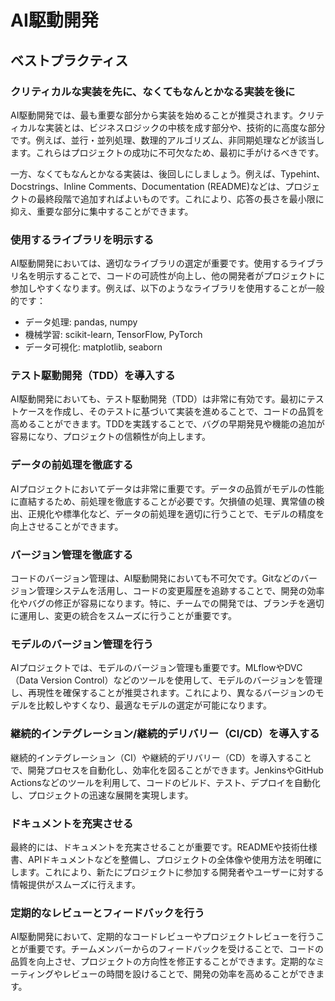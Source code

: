 # AI駆動開発

## ベストプラクティス

### クリティカルな実装を先に、なくてもなんとかなる実装を後に

AI駆動開発では、最も重要な部分から実装を始めることが推奨されます。クリティカルな実装とは、ビジネスロジックの中核を成す部分や、技術的に高度な部分です。例えば、並行・並列処理、数理的アルゴリズム、非同期処理などが該当します。これらはプロジェクトの成功に不可欠なため、最初に手がけるべきです。

一方、なくてもなんとかなる実装は、後回しにしましょう。例えば、Typehint、Docstrings、Inline Comments、Documentation (README)などは、プロジェクトの最終段階で追加すればよいものです。これにより、応答の長さを最小限に抑え、重要な部分に集中することができます。

### 使用するライブラリを明示する

AI駆動開発においては、適切なライブラリの選定が重要です。使用するライブラリ名を明示することで、コードの可読性が向上し、他の開発者がプロジェクトに参加しやすくなります。例えば、以下のようなライブラリを使用することが一般的です：

- データ処理: pandas, numpy
- 機械学習: scikit-learn, TensorFlow, PyTorch
- データ可視化: matplotlib, seaborn

### テスト駆動開発（TDD）を導入する

AI駆動開発においても、テスト駆動開発（TDD）は非常に有効です。最初にテストケースを作成し、そのテストに基づいて実装を進めることで、コードの品質を高めることができます。TDDを実践することで、バグの早期発見や機能の追加が容易になり、プロジェクトの信頼性が向上します。

### データの前処理を徹底する

AIプロジェクトにおいてデータは非常に重要です。データの品質がモデルの性能に直結するため、前処理を徹底することが必要です。欠損値の処理、異常値の検出、正規化や標準化など、データの前処理を適切に行うことで、モデルの精度を向上させることができます。

### バージョン管理を徹底する

コードのバージョン管理は、AI駆動開発においても不可欠です。Gitなどのバージョン管理システムを活用し、コードの変更履歴を追跡することで、開発の効率化やバグの修正が容易になります。特に、チームでの開発では、ブランチを適切に運用し、変更の統合をスムーズに行うことが重要です。

### モデルのバージョン管理を行う

AIプロジェクトでは、モデルのバージョン管理も重要です。MLflowやDVC（Data Version Control）などのツールを使用して、モデルのバージョンを管理し、再現性を確保することが推奨されます。これにより、異なるバージョンのモデルを比較しやすくなり、最適なモデルの選定が可能になります。

### 継続的インテグレーション/継続的デリバリー（CI/CD）を導入する

継続的インテグレーション（CI）や継続的デリバリー（CD）を導入することで、開発プロセスを自動化し、効率化を図ることができます。JenkinsやGitHub Actionsなどのツールを利用して、コードのビルド、テスト、デプロイを自動化し、プロジェクトの迅速な展開を実現します。

### ドキュメントを充実させる

最終的には、ドキュメントを充実させることが重要です。READMEや技術仕様書、APIドキュメントなどを整備し、プロジェクトの全体像や使用方法を明確にします。これにより、新たにプロジェクトに参加する開発者やユーザーに対する情報提供がスムーズに行えます。

### 定期的なレビューとフィードバックを行う

AI駆動開発において、定期的なコードレビューやプロジェクトレビューを行うことが重要です。チームメンバーからのフィードバックを受けることで、コードの品質を向上させ、プロジェクトの方向性を修正することができます。定期的なミーティングやレビューの時間を設けることで、開発の効率を高めることができます。